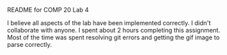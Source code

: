 README for COMP 20 Lab 4

I believe all aspects of the lab have been implemented correctly. 
I didn't collaborate with anyone. 
I spent about 2 hours completing this assignment. Most of the time was spent resolving git errors and getting the gif image to parse correctly. 